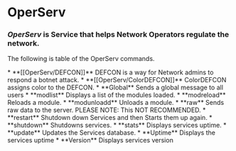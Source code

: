 # OperServ
### *OperServ* is Service that helps Network Operators regulate the network.
<p>The following is table of the OperServ commands.</p>
* **[[OperServ/DEFCON]]** DEFCON is a way for Network admins to respond a botnet attack.
* **[[OperServ/ColorDEFCON]]** ColorDEFCON assigns color to the DEFCON.
* **Global** Sends a global message to all users
* **modlist** Displays a list of the modules loaded.
* **modreload** Reloads a module.
* **modunloadd** Unloads a module.
* **raw** Sends raw data to the server. PLEASE NOTE: This NOT RECOMMENDED.
* **restart**  Shutdown down Services and then Starts them up again.
* **shutdown** Shutdowns services.
* **stats** Displays services uptime.
* **update** Updates the Services database. 
* **Uptime** Displays the services uptime
* **Version** Displays services version